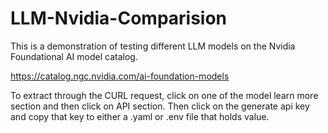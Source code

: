 # LLM-Nvidia-Comparision
This is a demonstration of testing different LLM models on the Nvidia Foundational AI model catalog.

https://catalog.ngc.nvidia.com/ai-foundation-models

To extract through the CURL request, click on one of the model learn more section and then click on API section.
Then click on the generate api key and copy that key to either a .yaml or .env file that holds value.

